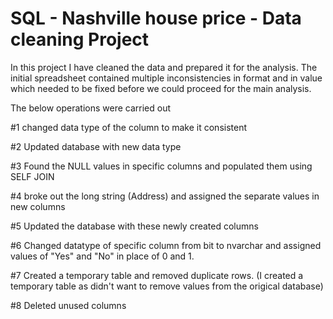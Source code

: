 # SQL - Nashville house price - Data cleaning Project

In this project I have cleaned the data and prepared it for the analysis. 
The initial spreadsheet contained multiple inconsistencies in format and in value which needed to be fixed before we could proceed for the main analysis. 

The below operations were carried out

#1 changed data type of the column to make it consistent 

#2 Updated database with new data type 

#3 Found the NULL values in specific columns and populated them using SELF JOIN 

#4 broke out the long string (Address) and assigned the separate values in new columns 

#5 Updated the database with these newly created columns

#6 Changed datatype of specific column from bit to nvarchar and assigned values of "Yes" and "No" in place of 0 and 1. 

#7 Created a temporary table and removed duplicate rows. (I created a temporary table as didn't want to remove values from the origical database) 

#8 Deleted unused columns 
